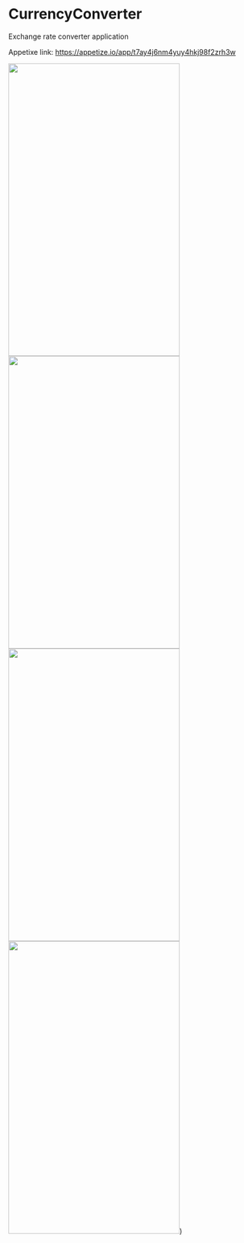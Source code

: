 # CurrencyConverter
Exchange rate converter application

Appetixe link: https://appetize.io/app/t7ay4j6nm4yuy4hkj98f2zrh3w



<img src="https://user-images.githubusercontent.com/47243793/160263203-81841012-68d0-4277-ba93-1dd46cf77b5a.jpg" height="580px" width="340px">   <img src="https://user-images.githubusercontent.com/47243793/160263027-f23a5b3a-b15a-43d1-836b-6c71d3d5e0eb.jpg" height="580px" width="340px">    <img src="https://user-images.githubusercontent.com/47243793/160263119-ae2854b0-98ed-4782-a36c-abf586a99d9e.jpg" height="580px" width="340px">    <img src="https://user-images.githubusercontent.com/47243793/160263127-cd3a78bd-73b9-4038-abee-ba88a0fe96df.jpg" height="580px" width="340px">)
